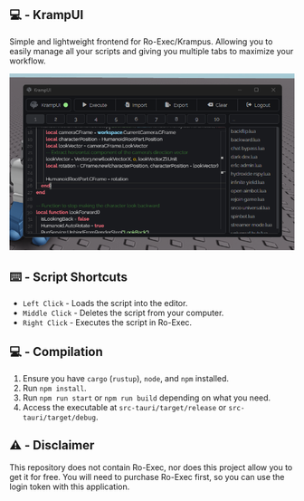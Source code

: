 ## 💻 - KrampUI
Simple and lightweight frontend for Ro-Exec/Krampus. Allowing you to easily manage all your scripts and giving you multiple tabs to maximize your workflow.

<div align="center">
    <img src="./assets/showcase.png" width="600"/>
</div>

## ⌨️ - Script Shortcuts
- `Left Click` - Loads the script into the editor.
- `Middle Click` - Deletes the script from your computer.
- `Right Click` - Executes the script in Ro-Exec.

## 💻 - Compilation
1. Ensure you have `cargo` (`rustup`), `node`, and `npm` installed.
2. Run `npm install`.
3. Run `npm run start` or `npm run build` depending on what you need.
4. Access the executable at `src-tauri/target/release` or `src-tauri/target/debug`.

## ⚠️ - Disclaimer
This repository does not contain Ro-Exec, nor does this project allow you to get it for free. You will need to purchase Ro-Exec first, so you can use the login token with this application.